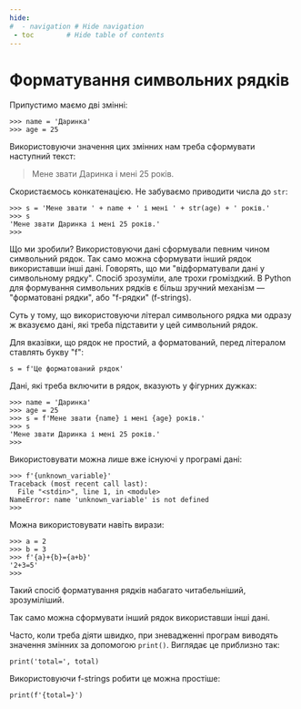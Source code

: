 ```yaml
---
hide:
#  - navigation # Hide navigation
 - toc        # Hide table of contents
---
```


# Форматування символьних рядків

Припустимо маємо дві змінні:

	>>> name = 'Даринка'
	>>> age = 25
	
Використовуючи значення цих змінних нам треба сформувати наступний текст:

> Мене звати Даринка і мені 25 років.

Скористаємось конкатенацією. Не забуваємо приводити числа до `str`:

	>>> s = 'Мене звати ' + name + ' і мені ' + str(age) + ' років.'
	>>> s
	'Мене звати Даринка і мені 25 років.'
	>>>
	
Що ми зробили? Використовуючи дані сформували певним чином символьний рядок. 
Так само можна сформувати інший рядок використавши інші дані. 
Говорять, що ми "відформатували дані у символьному рядку". 
Спосіб зрозуміли, але трохи громіздкий. 
В Python для формування символьних рядків є більш зручний механізм — 
"форматовані рядки", або "f-рядки" (f-strings). 

Суть у тому, що використовуючи літерал символьного рядка ми одразу ж вказуємо дані, 
які треба підставити у цей символьний рядок. 

Для вказівки, що рядок не простий, а форматований, перед літералом ставлять букву "f":

	s = f'Це форматований рядок'
	
Дані, які треба включити в рядок, 
вказують у фігурних дужках:

	>>> name = 'Даринка'
	>>> age = 25
	>>> s = f'Мене звати {name} і мені {age} років.'
	>>> s
	'Мене звати Даринка і мені 25 років.'
	>>>

Використовувати можна лише вже існуючі у програмі дані:

	>>> f'{unknown_variable}'
	Traceback (most recent call last):
	  File "<stdin>", line 1, in <module>
	NameError: name 'unknown_variable' is not defined
	>>>
	
Можна використовувати навіть вирази:

	>>> a = 2
	>>> b = 3
	>>> f'{a}+{b}={a+b}'
	'2+3=5'
	>>>


Такий спосіб форматування рядків набагато читабельніший, зрозуміліший. 

Так само можна сформувати інший рядок використавши інші дані. 

Часто, коли треба діяти швидко, при зневадженні програм виводять значення змінних за допомогою `print()`. 
Виглядає це приблизно так:

	print('total=', total)
	
Використовуючи f-strings робити це можна простіше:

	print(f'{total=}')
